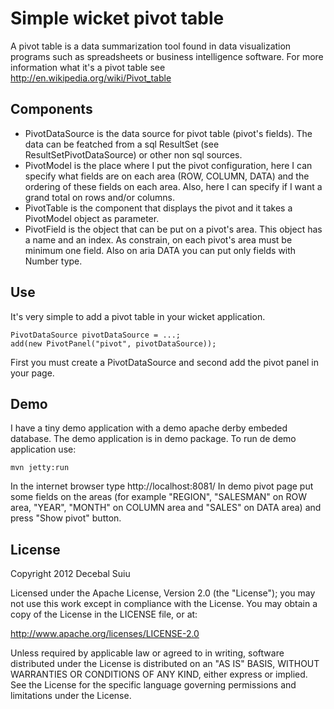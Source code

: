 Simple wicket pivot table
=====================

A pivot table is a data summarization tool found in data visualization programs such as spreadsheets or business intelligence software.
For more information what it's a pivot table see http://en.wikipedia.org/wiki/Pivot_table

Components
-------------------

- PivotDataSource is the data source for pivot table (pivot's fields). The data can be featched from a sql ResultSet (see ResultSetPivotDataSource) 
or other non sql sources.
- PivotModel is the place where I put the pivot configuration, here I can specify what fields are on each area (ROW, COLUMN, DATA)
and the ordering of these fields on each area. Also, here I can specify if I want a grand total on rows and/or columns.
- PivotTable is the component that displays the pivot and it takes a PivotModel object as parameter.
- PivotField is the object that can be put on a pivot's area. This object has a name and an index. As constrain, on each pivot's area must be minimum one field.
Also on aria DATA you can put only fields with Number type. 
  
Use
-------------------

It's very simple to add a pivot table in your wicket application.

    PivotDataSource pivotDataSource = ...;      
    add(new PivotPanel("pivot", pivotDataSource));
  
First you must create a PivotDataSource and second add the pivot panel in your page.
   
Demo
-------------------

I have a tiny demo application with a demo apache derby embeded database. The demo application is in demo package.
To run de demo application use:  
 
    mvn jetty:run

In the internet browser type http://localhost:8081/
In demo pivot page put some fields on the areas (for example "REGION", "SALESMAN" on ROW area, "YEAR", "MONTH" 
on COLUMN area and "SALES" on DATA area) and press "Show pivot" button.

License
--------------
  
Copyright 2012 Decebal Suiu
 
Licensed under the Apache License, Version 2.0 (the "License"); you may not use this work except in compliance with
the License. You may obtain a copy of the License in the LICENSE file, or at:
 
http://www.apache.org/licenses/LICENSE-2.0
 
Unless required by applicable law or agreed to in writing, software distributed under the License is distributed on
an "AS IS" BASIS, WITHOUT WARRANTIES OR CONDITIONS OF ANY KIND, either express or implied. See the License for the
specific language governing permissions and limitations under the License.
